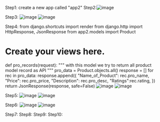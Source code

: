 

Step1: create a new app called "app2"
Step2:![image](https://github.com/user-attachments/assets/1c62888a-caf7-41d2-aff2-f8494e14f9e2)

Step3:
![image](https://github.com/user-attachments/assets/b7928f3e-a02f-41bf-a125-0e498f584f14)
![image](https://github.com/user-attachments/assets/c69a7357-04e1-4868-98b9-059a98b3eb4f)


Step4:
from django.shortcuts import render
from django.http import HttpResponse, JsonResponse
from app2.models import Product

# Create your views here.
def pro_records(request):
    """
    with this model we try to return all product model record as API
    """
    pro_data = Product.objects.all()
    response = []
    for rec in pro_data:
        response.append({
            "Name_of_Product": rec.pro_name,
            "Price": rec.pro_price,
            "Description": rec.pro_desc,
            "Ratings":rec.rating,
        })
    return JsonResponse(response, safe=False)
![image](https://github.com/user-attachments/assets/995eb93e-427b-48a6-b145-79df82ff91b5)
![image](https://github.com/user-attachments/assets/921e171c-3f55-4fb6-afc6-13fea9aa5086)


Step5:
![image](https://github.com/user-attachments/assets/03d3a83f-c6cd-4876-8cb2-1df4509669d1)
![image](https://github.com/user-attachments/assets/5ee9b4ef-b279-46a6-9194-09bdd10512a7)


Step6:
![image](https://github.com/user-attachments/assets/8860a9d3-70fa-40dc-99cb-ea57da59114d)
![image](https://github.com/user-attachments/assets/9b9610be-f43b-43d5-a903-b793e106b487)



Step7:
Step8:
Step9:
Step10:


